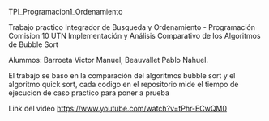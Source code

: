 TPI_Programacion1_Ordenamiento

Trabajo practico Integrador de Busqueda y Ordenamiento - Programación Comision 10 UTN Implementación y Análisis Comparativo de los Algoritmos de Bubble Sort

Alummos: Barroeta Victor Manuel, Beauvallet Pablo Nahuel.

El trabajo se baso en la comparación del algoritmos bubble sort y el algoritmo quick sort, cada codigo en el repositorio mide el tiempo de ejecucion de caso practico para poner a prueba

Link del video https://www.youtube.com/watch?v=tPhr-ECwQM0
